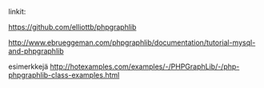 linkit:

https://github.com/elliottb/phpgraphlib

http://www.ebrueggeman.com/phpgraphlib/documentation/tutorial-mysql-and-phpgraphlib

esimerkkejä http://hotexamples.com/examples/-/PHPGraphLib/-/php-phpgraphlib-class-examples.html
